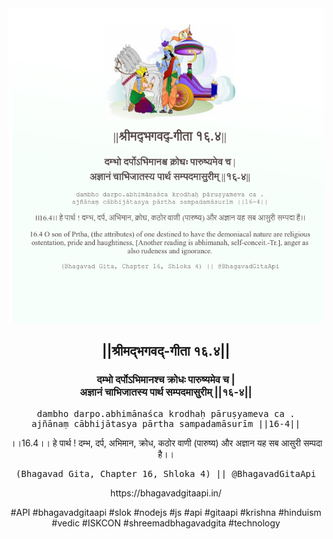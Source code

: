 <img src="../../asset/BG_16_4.png"/>
<center><h2>||श्रीमद्‍भगवद्‍-गीता १६.४||</h2>
<h3>दम्भो दर्पोऽभिमानश्च क्रोधः पारुष्यमेव च |<br/>अज्ञानं चाभिजातस्य पार्थ सम्पदमासुरीम् ||१६-४||</h3>
<pre>dambho darpo.abhimānaśca krodhaḥ pāruṣyameva ca .<br/>ajñānaṃ cābhijātasya pārtha sampadamāsurīm ||16-4||</pre>
<p>।।16.4।। हे पार्थ ! दम्भ, दर्प, अभिमान, क्रोध, कठोर वाणी (पारुष्य) और अज्ञान यह सब आसुरी सम्पदा है।।</p>
<pre>(Bhagavad Gita, Chapter 16, Shloka 4) || @BhagavadGitaApi</pre><p>https://bhagavadgitaapi.in/</p><p>#API #bhagavadgitaapi #slok #nodejs #js #api #gitaapi #krishna #hinduism #vedic #ISKCON #shreemadbhagavadgita #technology</p></center>